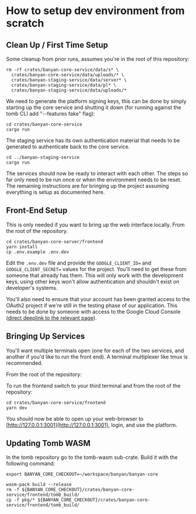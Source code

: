 # How to setup dev environment from scratch

## Clean Up / First Time Setup

Some cleanup from prior runs, assumes you're in the root of this repository:

```
rm -rf crates/banyan-core-service/data/s* \
  crates/banyan-core-service/data/uploads/* \
  crates/banyan-staging-service/data/server* \
  crates/banyan-staging-service/data/pl* \
  crates/banyan-staging-service/data/uploads/*
```

We need to generate the platform signing keys, this can be done by simply
starting up the core service and shutting it down (for running against the tomb CLI add "--features fake" flag):

```
cd crates/banyan-core-service
cargo run
```

The staging service has its own authentication material that needs to be
generated to authenticate back to the core service.

```
cd ../banyan-staging-service
cargo run
```

The services should now be ready to interact with each other. The steps so far
only need to be run once or when the environment needs to be reset. The
remaining instructions are for bringing up the project assuming everything is
setup as documented here.

## Front-End Setup

This is only needed if you want to bring up the web interface locally. From the
root of the repository.

```
cd crates/banyan-core-server/frontend
yarn install
cp .env.example .env.dev
```

Edit the `.env.dev` file and provide the `GOOGLE_CLIENT_ID=` and
`GOOGLE_CLIENT_SECRET=` values for the project. You'll need to get these from
someone that already has them. This will only work with the development keys,
using other keys won't allow authentication and shouldn't exist on developer's
systems.

You'll also need to ensure that your account has been granted access to the
OAuth2 project if we're still in the testing phase of our application. This
needs to be done by someone with access to the Google Cloud Console ([direct
deeplink to the relevant
page](https://console.cloud.google.com/apis/credentials/consent?authuser=3&project=core-services-a465d267)).

## Bringing Up Services

You'll want multiple terminals open (one for each of the two services, and
another if you'd like to run the front end). A terminal multiplexer like tmux
is recommended.

From the root of the repository:

To run the frontend switch to your third terminal and from the root of the
repository:

```
cd crates/banyan-core-service/frontend
yarn dev
```

You should now be able to open up your web-browser to
[http://127.0.0.1:3001](http://127.0.0.1:3001), login, and use the platform.

## Updating Tomb WASM

In the tomb repository go to the tomb-wasm sub-crate. Build it with the following command:

```
export BANYAN_CORE_CHECKOUT=~/workspace/banyan/banyan-core

wasm-pack build --release
rm -f ${BANYAN_CORE_CHECKOUT}/crates/banyan-core-service/frontend/tomb_build/
cp -f pkg/* ${BANYAN_CORE_CHECKOUT}/crates/banyan-core-service/frontend/tomb_build/
```

